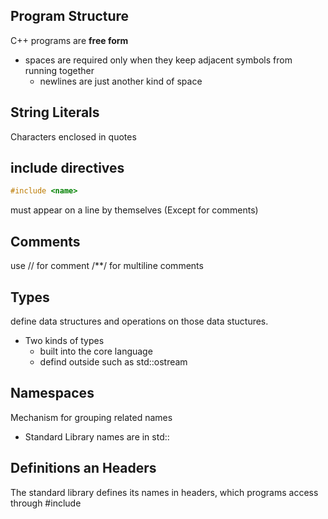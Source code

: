 ## Program Structure

C++ programs are **free form**

- spaces are required only when they keep adjacent symbols from running together
  - newlines are just another kind of space

## String Literals

Characters enclosed in quotes

## include directives

```c++
#include <name>
```

must appear on a line by themselves (Except for comments)

## Comments

use // for comment /\*\*/ for multiline comments

## Types

define data structures and operations on those data stuctures.

- Two kinds of types
  - built into the core language
  - defind outside such as std::ostream

## Namespaces

Mechanism for grouping related names

- Standard Library names are in std::

## Definitions an Headers

The standard library defines its names in headers, which programs access through #include
